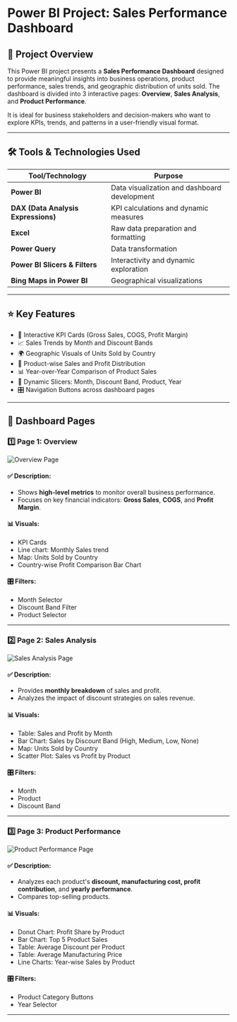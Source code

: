 # Power BI Project: Sales Performance Dashboard

## 🧾 Project Overview

This Power BI project presents a **Sales Performance Dashboard** designed to provide meaningful insights into business operations, product performance, sales trends, and geographic distribution of units sold. The dashboard is divided into 3 interactive pages: **Overview**, **Sales Analysis**, and **Product Performance**.

It is ideal for business stakeholders and decision-makers who want to explore KPIs, trends, and patterns in a user-friendly visual format.

---

## 🛠️ Tools & Technologies Used

| Tool/Technology      | Purpose                                      |
|----------------------|----------------------------------------------|
| **Power BI**          | Data visualization and dashboard development |
| **DAX (Data Analysis Expressions)** | KPI calculations and dynamic measures       |
| **Excel**             | Raw data preparation and formatting          |
| **Power Query**       | Data transformation                          |
| **Power BI Slicers & Filters** | Interactivity and dynamic exploration         |
| **Bing Maps in Power BI** | Geographical visualizations                 |

---

## ⭐ Key Features

- 📌 Interactive KPI Cards (Gross Sales, COGS, Profit Margin)
- 📈 Sales Trends by Month and Discount Bands
- 🌍 Geographic Visuals of Units Sold by Country
- 🎯 Product-wise Sales and Profit Distribution
- 📊 Year-over-Year Comparison of Product Sales
- 🧠 Dynamic Slicers: Month, Discount Band, Product, Year
- 🎛️ Navigation Buttons across dashboard pages

---

## 📘 Dashboard Pages

### 1️⃣ Page 1: Overview

![Overview Page](./1st_page_dashboard.png)

#### ✅ Description:
- Shows **high-level metrics** to monitor overall business performance.
- Focuses on key financial indicators: **Gross Sales**, **COGS**, and **Profit Margin**.

#### 📊 Visuals:
- KPI Cards
- Line chart: Monthly Sales trend
- Map: Units Sold by Country
- Country-wise Profit Comparison Bar Chart

#### 🎛️ Filters:
- Month Selector
- Discount Band Filter
- Product Selector

---

### 2️⃣ Page 2: Sales Analysis

![Sales Analysis Page](./2nd_page_dashboard.png)

#### ✅ Description:
- Provides **monthly breakdown** of sales and profit.
- Analyzes the impact of discount strategies on sales revenue.

#### 📊 Visuals:
- Table: Sales and Profit by Month
- Bar Chart: Sales by Discount Band (High, Medium, Low, None)
- Map: Units Sold by Country
- Scatter Plot: Sales vs Profit by Product

#### 🎛️ Filters:
- Month
- Product
- Discount Band

---

### 3️⃣ Page 3: Product Performance

![Product Performance Page](./3rd_page_dashboard.png)

#### ✅ Description:
- Analyzes each product's **discount, manufacturing cost, profit contribution**, and **yearly performance**.
- Compares top-selling products.

#### 📊 Visuals:
- Donut Chart: Profit Share by Product
- Bar Chart: Top 5 Product Sales
- Table: Average Discount per Product
- Table: Average Manufacturing Price
- Line Charts: Year-wise Sales by Product

#### 🎛️ Filters:
- Product Category Buttons
- Year Selector

---

